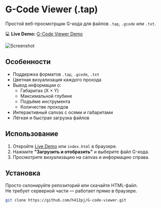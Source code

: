 # G-Code Viewer (.tap)

Простой веб-просмотрщик G-кода для файлов `.tap`, `.gcode` или `.txt`.

💻 **Live Demo:** [G-Code Viewer Demo](https://h412pj.github.io/G-code-viewer/)

![Screenshot]([screenshot.jpg])  

## Особенности

- Поддержка форматов `.tap`, `.gcode`, `.txt`
- Цветная визуализация каждого прохода
- Вывод информации о:
  - Габаритах (X × Y)
  - Максимальной глубине
  - Подъёме инструмента
  - Количестве проходов
- Интерактивный canvas с осями и габаритами
- Лёгкая и быстрая загрузка файлов

## Использование

1. Откройте [Live Demo](https://h412pj.github.io/G-code-viewer/) или `index.html` в браузере.
2. Нажмите **"Загрузить и отобразить"** и выберите файл G-кода.
3. Просмотрите визуализацию на canvas и информацию справа.

## Установка

Просто склонируйте репозиторий или скачайте HTML-файл.  
Не требует серверной части — работает прямо в браузере.

```bash
git clone https://github.com/h412pj/G-code-viewer.git
